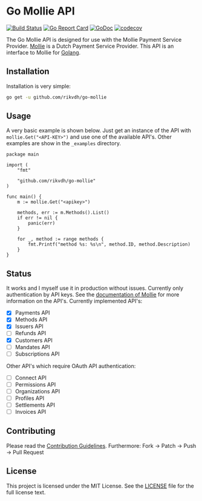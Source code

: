 # Go Mollie API

[![Build Status](https://travis-ci.org/rikvdh/go-mollie.svg?branch=master)](https://travis-ci.org/rikvdh/go-mollie)
[![Go Report Card](https://goreportcard.com/badge/github.com/rikvdh/go-mollie)](https://goreportcard.com/report/github.com/rikvdh/go-mollie)
[![GoDoc](https://godoc.org/github.com/rikvdh/go-mollie?status.svg)](https://godoc.org/github.com/rikvdh/go-mollie)
[![codecov](https://codecov.io/gh/rikvdh/go-mollie/branch/master/graph/badge.svg)](https://codecov.io/gh/rikvdh/go-mollie)

The Go Mollie API is designed for use with the Mollie Payment Service Provider.
[Mollie](http://www.mollie.nl) is a Dutch Payment Service Provider.
This API is an interface to Mollie for [Golang](http://www.golang.org).

## Installation

Installation is very simple:

```sh
go get -u github.com/rikvdh/go-mollie
```

## Usage

A very basic example is shown below.
Just get an instance of the API with `mollie.Get("<API-KEY>")` and use one of the available API's.
Other examples are show in the `_examples` directory.

```golang
package main

import (
	"fmt"

	"github.com/rikvdh/go-mollie"
)

func main() {
	m := mollie.Get("<apikey>")

	methods, err := m.Methods().List()
	if err != nil {
		panic(err)
	}

	for _, method := range methods {
		fmt.Printf("method %s: %s\n", method.ID, method.Description)
	}
}
```

## Status

It works and I myself use it in production without issues.
Currently only authentication by API keys. See the [documentation of Mollie](https://www.mollie.com/en/docs/overview) for more information on the API's.
Currently implemented API's:

- [x] Payments API
- [x] Methods API
- [x] Issuers API
- [ ] Refunds API
- [x] Customers API
- [ ] Mandates API
- [ ] Subscriptions API

Other API's which require OAuth API authentication:

- [ ] Connect API
- [ ] Permissions API
- [ ] Organizations API
- [ ] Profiles API
- [ ] Settlements API
- [ ] Invoices API

## Contributing

Please read the [Contribution Guidelines](CONTRIBUTING.md). Furthermore: Fork -> Patch -> Push -> Pull Request

## License

This project is licensed under the MIT License. See the [LICENSE](https://github.com/go-gitea/gitea/blob/master/LICENSE) file for the full license text.